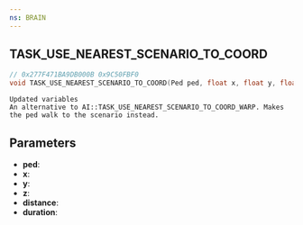 ```yaml
---
ns: BRAIN
---
```

## TASK_USE_NEAREST_SCENARIO_TO_COORD

```c
// 0x277F471BA9DB000B 0x9C50FBF0
void TASK_USE_NEAREST_SCENARIO_TO_COORD(Ped ped, float x, float y, float z, float distance, int duration);
```

```
Updated variables  
An alternative to AI::TASK_USE_NEAREST_SCENARIO_TO_COORD_WARP. Makes the ped walk to the scenario instead.  
```

## Parameters
* **ped**: 
* **x**: 
* **y**: 
* **z**: 
* **distance**: 
* **duration**: 

